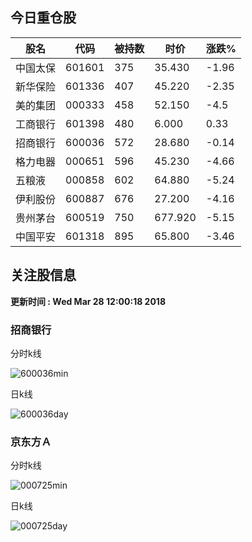 
## 今日重仓股 

|股名|代码|被持数|时价|涨跌%|
|---|---|---|---|---|
|中国太保|601601|375|35.430|-1.96|
|新华保险|601336|407|45.220|-2.35|
|美的集团|000333|458|52.150|-4.5|
|工商银行|601398|480|6.000|0.33|
|招商银行|600036|572|28.680|-0.14|
|格力电器|000651|596|45.230|-4.66|
|五粮液|000858|602|64.880|-5.24|
|伊利股份|600887|676|27.200|-4.16|
|贵州茅台|600519|750|677.920|-5.15|
|中国平安|601318|895|65.800|-3.46|

## 关注股信息
**更新时间 : Wed Mar 28 12:00:18 2018**
### 招商银行 
分时k线

![600036min](http://image.sinajs.cn/newchart/min/n/sh600036.gif)

日k线

![600036day](http://image.sinajs.cn/newchart/daily/n/sh600036.gif)

### 京东方Ａ 
分时k线

![000725min](http://image.sinajs.cn/newchart/min/n/sz000725.gif)

日k线

![000725day](http://image.sinajs.cn/newchart/daily/n/sz000725.gif)
